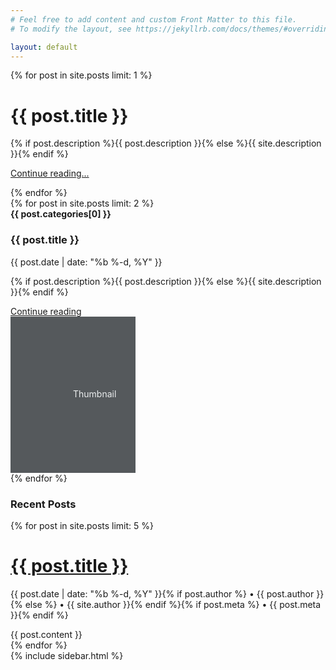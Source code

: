 ```yaml
---
# Feel free to add content and custom Front Matter to this file.
# To modify the layout, see https://jekyllrb.com/docs/themes/#overriding-theme-defaults

layout: default
---
```


<div class="container">
  <div class="jumbotron p-4 p-md-5 text-white rounded bg-dark">
    {% for post in site.posts limit: 1 %}
    <div class="col-md-6 px-0">
      <h1 class="display-4 font-italic">{{ post.title }}</h1>
      <p class="lead my-3">{% if post.description %}{{ post.description }}{% else %}{{ site.description }}{% endif %}</p>
      <p class="lead mb-0"><a href="{{ post.url }}" class="text-white font-weight-bold">Continue reading...</a></p>
    </div>
    {% endfor %}
  </div>

  <div class="row mb-2">
    {% for post in site.posts limit: 2 %}
    <div class="col-md-6">
      <div class="row no-gutters border rounded overflow-hidden flex-md-row mb-4 shadow-sm h-md-250 position-relative">
        <div class="col p-4 d-flex flex-column position-static">
          <strong class="d-inline-block mb-2 text-primary">{{ post.categories[0] }}</strong>
          <h3 class="mb-0">{{ post.title }}</h3>
          <div class="mb-1 text-muted">{{ post.date | date: "%b %-d, %Y" }}</div>
          <p class="card-text mb-auto">{% if post.description %}{{ post.description }}{% else %}{{ site.description }}{% endif %}</p>
          <a href="{{ post.url }}" class="stretched-link">Continue reading</a>
        </div>
        <div class="col-auto d-none d-lg-block">
          <svg class="bd-placeholder-img" width="200" height="250" xmlns="http://www.w3.org/2000/svg" preserveAspectRatio="xMidYMid slice" focusable="false" role="img" aria-label="Placeholder: Thumbnail"><title>Placeholder</title><rect width="100%" height="100%" fill="#55595c"/><text x="50%" y="50%" fill="#eceeef" dy=".3em">Thumbnail</text></svg>
        </div>
      </div>
    </div>
    {% endfor %}
  </div>
</div>

<main role="main" class="container">
  <div class="row">
    <div class="col-md-8 blog-main">
      <h3 class="pb-4 mb-4 font-italic border-bottom">
        Recent Posts
      </h3>
      {% for post in site.posts limit: 5 %}
          <div class="blog-post">
            <h1 class="blog-post-title"><a href="{{ post.url }}">{{ post.title }}</a></h1>
            <p class="blog-post-meta">{{ post.date | date: "%b %-d, %Y" }}{% if post.author %} • {{ post.author }}{% else %} • {{ site.author }}{% endif %}{% if post.meta %} • {{ post.meta }}{% endif %}</p>
            {{ post.content }}
          </div><!-- /.blog-post -->
      {% endfor %}
    </div><!-- /.blog-main -->
    {% include sidebar.html %}
  </div><!-- /.row -->
</main><!-- /.container -->